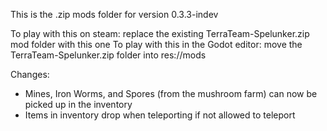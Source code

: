 This is the .zip mods folder for version 0.3.3-indev

To play with this on steam: replace the existing TerraTeam-Spelunker.zip mod folder with this one
To play with this in the Godot editor: move the TerraTeam-Spelunker.zip folder into res://mods

Changes:
- Mines, Iron Worms, and Spores (from the mushroom farm) can now be picked up in the inventory
- Items in inventory drop when teleporting if not allowed to teleport
